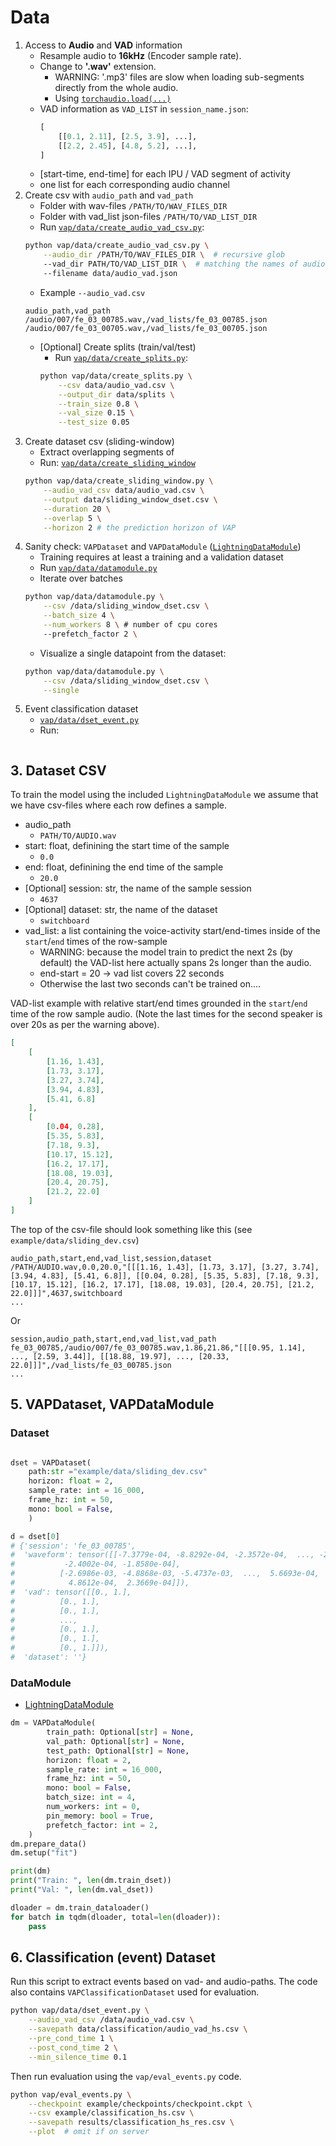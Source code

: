 # Data


1. Access to **Audio** and **VAD** information
    - Resample audio to **16kHz**  (Encoder sample rate).
    - Change to **'.wav'** extension.
        - WARNING: '.mp3' files are slow when loading sub-segments directly from the whole audio.
        - Using [`torchaudio.load(...)`](https://pytorch.org/audio/stable/torchaudio.html#i-o-functionalities)
    - VAD information as `VAD_LIST` in `session_name.json`:
        ```python
        [
            [[0.1, 2.11], [2.5, 3.9], ...],
            [[2.2, 2.45], [4.8, 5.2], ...],
        ]
        ```
    - [start-time, end-time] for each IPU / VAD segment of activity
    - one list for each corresponding audio channel
2. Create csv with `audio_path` and `vad_path`
    * Folder with wav-files `/PATH/TO/WAV_FILES_DIR`
    * Folder with vad_list json-files `/PATH/TO/VAD_LIST_DIR`
    * Run [`vap/data/create_audio_vad_csv.py`](vap/data/create_audio_vad_csv.py):
    ```bash
    python vap/data/create_audio_vad_csv.py \
        --audio_dir /PATH/TO/WAV_FILES_DIR \  # recursive glob
        --vad_dir PATH/TO/VAD_LIST_DIR \  # matching the names of audio
        --filename data/audio_vad.json
    ```
    * Example `--audio_vad.csv`
    ```csv
    audio_path,vad_path
    /audio/007/fe_03_00785.wav,/vad_lists/fe_03_00785.json
    /audio/007/fe_03_00705.wav,/vad_lists/fe_03_00705.json
    ```
    * [Optional] Create splits (train/val/test)
        - Run [`vap/data/create_splits.py`](vap/data/create_splits.py):
        ```bash
        python vap/data/create_splits.py \
            --csv data/audio_vad.csv \
            --output_dir data/splits \
            --train_size 0.8 \
            --val_size 0.15 \
            --test_size 0.05
        ```
4. Create dataset csv (sliding-window)
    - Extract overlapping segments of
    - Run: [`vap/data/create_sliding_window`](vap/data/create_sliding_window.py)
    ```bash
    python vap/data/create_sliding_window.py \
        --audio_vad_csv data/audio_vad.csv \
        --output data/sliding_window_dset.csv \
        --duration 20 \
        --overlap 5 \
        --horizon 2 # the prediction horizon of VAP
    ```
5. Sanity check: `VAPDataset` and `VAPDataModule` ([`LightningDataModule`](https://lightning.ai/docs/pytorch/stable/common/lightning_module.html#))
    - Training requires at least a training and a validation dataset
    - Run [`vap/data/datamodule.py`](vap/data/datamodule.py)
    - Iterate over batches
    ```bash
    python vap/data/datamodule.py \
        --csv /data/sliding_window_dset.csv \
        --batch_size 4 \
        --num_workers 8 \ # number of cpu cores
        --prefetch_factor 2 \
    ```
    - Visualize a single datapoint from the dataset:
    ```bash
    python vap/data/datamodule.py \
        --csv /data/sliding_window_dset.csv \
        --single
    ```
6. Event classification dataset
    - [`vap/data/dset_event.py`](vap/data/dset_event.py)
    - Run:
    ```bash

    ```

## 3. Dataset CSV
To train the model using the included `LightningDataModule` we assume that we have csv-files where each row defines a sample.
* audio_path
    - `PATH/TO/AUDIO.wav`
* start: float, definining the start time of the sample
    - `0.0`
* end: float, definining the end time of the sample
    - `20.0`
* [Optional] session: str, the name of the sample session
    - `4637`
* [Optional] dataset: str, the name of the dataset
    - `switchboard`
* vad_list: a list containing the voice-activity start/end-times inside of the `start`/`end` times of the row-sample
    * WARNING: because the model train to predict the next 2s (by default) the VAD-list here actually spans 2s longer than the audio.
    * end-start = 20 -> vad list covers 22 seconds
    * Otherwise the last two seconds can't be trained on....

VAD-list example with relative start/end times grounded in the `start`/`end` time of the row sample audio. (Note the last times for the second speaker is over 20s as per the warning above).
```json
[
    [
        [1.16, 1.43],
        [1.73, 3.17],
        [3.27, 3.74],
        [3.94, 4.83],
        [5.41, 6.8]
    ],
    [
        [0.04, 0.28],
        [5.35, 5.83],
        [7.18, 9.3],
        [10.17, 15.12],
        [16.2, 17.17],
        [18.08, 19.03],
        [20.4, 20.75],
        [21.2, 22.0]
    ]
]
```

The top of the csv-file should look something like this (see `example/data/sliding_dev.csv`)
```csv
audio_path,start,end,vad_list,session,dataset
/PATH/AUDIO.wav,0.0,20.0,"[[[1.16, 1.43], [1.73, 3.17], [3.27, 3.74], [3.94, 4.83], [5.41, 6.8]], [[0.04, 0.28], [5.35, 5.83], [7.18, 9.3], [10.17, 15.12], [16.2, 17.17], [18.08, 19.03], [20.4, 20.75], [21.2, 22.0]]]",4637,switchboard
...
```

Or
```csv
session,audio_path,start,end,vad_list,vad_path
fe_03_00785,/audio/007/fe_03_00785.wav,1.86,21.86,"[[[0.95, 1.14], ..., [2.59, 3.44]], [[18.88, 19.97], ..., [20.33, 22.0]]]",/vad_lists/fe_03_00785.json
...
```

## 5. VAPDataset, VAPDataModule

### Dataset
```python

dset = VAPDataset(
    path:str ="example/data/sliding_dev.csv"
    horizon: float = 2,
    sample_rate: int = 16_000,
    frame_hz: int = 50,
    mono: bool = False,
    )

d = dset[0]
# {'session': 'fe_03_00785',
#  'waveform': tensor([[-7.3779e-04, -8.8292e-04, -2.3572e-04,  ..., -2.4323e-05,
#           -2.4002e-04, -1.8580e-04],
#          [-2.6986e-03, -4.8868e-03, -5.4737e-03,  ...,  5.6693e-04,
#            4.8612e-04,  2.3669e-04]]),
#  'vad': tensor([[0., 1.],
#          [0., 1.],
#          [0., 1.],
#          ...,
#          [0., 1.],
#          [0., 1.],
#          [0., 1.]]),
#  'dataset': ''}
```

### DataModule

* [LightningDataModule](https://lightning.ai/docs/pytorch/stable/api/lightning.pytorch.core.LightningDataModule.html#lightning.pytorch.core.LightningDataModule)


```python
dm = VAPDataModule(
        train_path: Optional[str] = None,
        val_path: Optional[str] = None,
        test_path: Optional[str] = None,
        horizon: float = 2,
        sample_rate: int = 16_000,
        frame_hz: int = 50,
        mono: bool = False,
        batch_size: int = 4,
        num_workers: int = 0,
        pin_memory: bool = True,
        prefetch_factor: int = 2,
    )
dm.prepare_data()
dm.setup("fit")

print(dm)
print("Train: ", len(dm.train_dset))
print("Val: ", len(dm.val_dset))

dloader = dm.train_dataloader()
for batch in tqdm(dloader, total=len(dloader)):
    pass
```

## 6. Classification (event) Dataset

Run this script to extract events based on vad- and audio-paths. The code also contains `VAPClassificationDataset` used for evaluation.

```bash
python vap/data/dset_event.py \
    --audio_vad_csv /data/audio_vad.csv \
    --savepath data/classification/audio_vad_hs.csv \
    --pre_cond_time 1 \
    --post_cond_time 2 \
    --min_silence_time 0.1
```

Then run evaluation using the `vap/eval_events.py` code.

```bash
python vap/eval_events.py \
    --checkpoint example/checkpoints/checkpoint.ckpt \
    --csv example/classification_hs.csv \
    --savepath results/classification_hs_res.csv \
    --plot  # omit if on server
```
